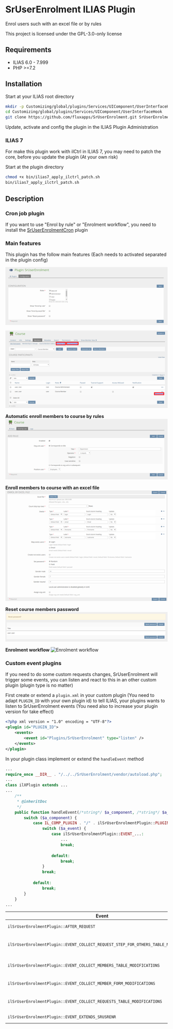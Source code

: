 # SrUserEnrolment ILIAS Plugin

Enrol users such with an excel file or by rules

This project is licensed under the GPL-3.0-only license

## Requirements

* ILIAS 6.0 - 7.999
* PHP >=7.2

## Installation

Start at your ILIAS root directory

```bash
mkdir -p Customizing/global/plugins/Services/UIComponent/UserInterfaceHook
cd Customizing/global/plugins/Services/UIComponent/UserInterfaceHook
git clone https://github.com/fluxapps/SrUserEnrolment.git SrUserEnrolment
```

Update, activate and config the plugin in the ILIAS Plugin Administration

### ILIAS 7

For make this plugin work with ilCtrl in ILIAS 7, you may need to patch the core, before you update the plugin (At your own risk)

Start at the plugin directory

```bash
chmod +x bin/ilias7_apply_ilctrl_patch.sh
bin/ilias7_apply_ilctrl_patch.sh
```

## Description

### Cron job plugin

If you want to use "Enrol by rule" or "Enrolment workflow", you need to install the [SrUserEnrolmentCron](https://github.com/fluxapps/SrUserEnrolmentCron) plugin

### Main features

This plugin has the follow main features (Each needs to activated separated in the plugin config)

![Config](./doc/images/config.png)

![Main Features](./doc/images/main_features.png)

**Automatic enroll members to course by rules**
![Enrol by rule](./doc/images/enrol_by_rule.png)

**Enroll members to course with an excel file**
![Enrol by excel file](./doc/images/enrol_by_excel_file.png)

**Reset course members password**
![Reset password](./doc/images/reset_password.png)

**Enrolment workflow**
![Enrolment workflow](./doc/images/enrolment_workflow.png)

### Custom event plugins

If you need to do some custom requests changes, SrUserEnrolment will trigger some events, you can listen and react to this in an other custom plugin (plugin type is no matter)

First create or extend a `plugin.xml` in your custom plugin (You need to adapt `PLUGIN_ID` with your own plugin id) to tell ILIAS, your plugins wants to listen to SrUserEnrolment events (You need also to increase your plugin version for take effect)

```xml
<?php xml version = "1.0" encoding = "UTF-8"?>
<plugin id="PLUGIN_ID">
	<events>
		<event id="Plugins/SrUserEnrolment" type="listen" />
	</events>
</plugin>
```

In your plugin class implement or extend the `handleEvent` method

```php
...
require_once __DIR__ . "/../../SrUserEnrolment/vendor/autoload.php";
...
class ilXPlugin extends ...
...
	/**
	 * @inheritDoc
	 */
	public function handleEvent(/*string*/ $a_component, /*string*/ $a_event, /*array*/ $a_parameter)/*: void*/ {
		switch ($a_component) {
			case IL_COMP_PLUGIN . "/" . ilSrUserEnrolmentPlugin::PLUGIN_NAME:
				switch ($a_event) {
					case ilSrUserEnrolmentPlugin::EVENT_...:
						...
						break;

					default:
						break;
				}
				break;

			default:
				break;
		}
	}
...
```

| Event | Parameters | Purpose |
|-------|------------|---------|
| `ilSrUserEnrolmentPlugin::AFTER_REQUEST` | `request => object<Request>` | After a request is done |
| `ilSrUserEnrolmentPlugin::EVENT_COLLECT_REQUEST_STEP_FOR_OTHERS_TABLE_MODIFICATIONS` | `modifications => ArrayObject<AbstractRequestStepForOthersTableModifications>` | Collect request step for others table modifications |
| `ilSrUserEnrolmentPlugin::EVENT_COLLECT_MEMBERS_TABLE_MODIFICATIONS` | `modifications => ArrayObject<AbstractMembersTableModifications>` | Collect members table modifications |
| `ilSrUserEnrolmentPlugin::EVENT_COLLECT_MEMBER_FORM_MODIFICATIONS` | `modifications => ArrayObject<AbstractMemberFormModifications>` | Collect member form modifications |
| `ilSrUserEnrolmentPlugin::EVENT_COLLECT_REQUESTS_TABLE_MODIFICATIONS` | `modifications => ArrayObject<AbstractRequestsTableModifications>` | Collect requests table modifications |
| `ilSrUserEnrolmentPlugin::EVENT_EXTENDS_SRUSRENR` | - | Extends SrUserEnrolment |
